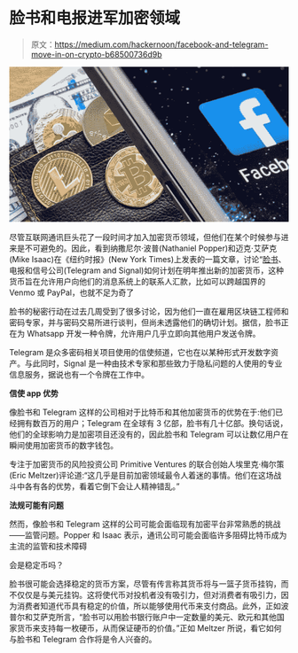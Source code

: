 # 脸书和电报进军加密领域

> 原文：<https://medium.com/hackernoon/facebook-and-telegram-move-in-on-crypto-b68500736d9b>

![](img/fac8717920acd1584e50dc834c217efd.png)

尽管互联网通讯巨头花了一段时间才加入加密货币领域，但他们在某个时候参与进来是不可避免的。因此，看到纳撒尼尔·波普(Nathaniel Popper)和迈克·艾萨克(Mike Isaac)在《纽约时报》(New York Times)上发表的一篇文章，讨论“[脸书](https://hackernoon.com/tagged/facebook)、电报和信号公司(Telegram and Signal)如何计划在明年推出新的加密货币，这种货币旨在允许用户向他们的消息系统上的联系人汇款，比如可以跨越国界的 Venmo 或 PayPal，也就不足为奇了

脸书的秘密行动在过去几周受到了很多讨论，因为他们一直在雇用区块链工程师和密码专家，并与密码交易所进行谈判，但尚未透露他们的确切计划。据信，脸书正在为 Whatsapp 开发一种令牌，允许用户几乎立即向其他用户发送令牌。

Telegram 是众多密码相关项目使用的信使频道，它也在以某种形式开发数字资产。与此同时，Signal 是一种由技术专家和那些致力于隐私问题的人使用的专业信息服务，据说也有一个令牌在工作中。

**信使 app 优势**

像脸书和 Telegram 这样的公司相对于比特币和其他加密货币的优势在于:他们已经拥有数百万的用户；Telegram 在全球有 3 亿部，脸书有几十亿部。换句话说，他们的全球影响力是加密项目还没有的，因此脸书和 Telegram 可以让数亿用户在瞬间使用加密货币的数字钱包。

专注于加密货币的风险投资公司 Primitive Ventures 的联合创始人埃里克·梅尔策(Eric Meltzer)评论道:“这几乎是目前加密领域最令人着迷的事情。他们在这场战斗中各有各的优势，看着它倒下会让人精神错乱。”

**法规可能有问题**

然而，像脸书和 Telegram 这样的公司可能会面临现有加密平台非常熟悉的挑战——监管问题。Popper 和 Isaac 表示，通讯公司可能会面临许多阻碍比特币成为主流的监管和技术障碍

会是稳定币吗？

脸书很可能会选择稳定的货币方案，尽管有传言称其货币将与一篮子货币挂钩，而不仅仅是与美元挂钩。这将使代币对投机者没有吸引力，但对消费者有吸引力，因为消费者知道代币具有稳定的价值，所以能够使用代币来支付商品。此外，正如波普尔和艾萨克所言，“脸书可以用脸书银行账户中一定数量的美元、欧元和其他国家货币来支持每一枚硬币，从而保证硬币的价值。”正如 Meltzer 所说，看它如何与脸书和 Telegram 合作将是令人兴奋的。